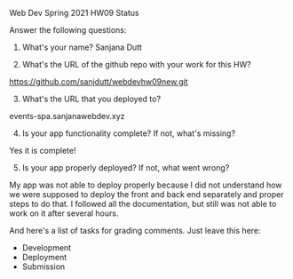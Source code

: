 
Web Dev Spring 2021 HW09 Status

Answer the following questions:


1. What's your name?
Sanjana Dutt

2. What's the URL of the github repo with your work for this HW?

https://github.com/sanjdutt/webdevhw09new.git

3. What's the URL that you deployed to?

events-spa.sanjanawebdev.xyz

4. Is your app functionality complete? If not, what's missing?

Yes it is complete! 

5. Is your app properly deployed? If not, what went wrong?

My app was not able to deploy properly because I did not understand how we were supposed to deploy the front and back end separately and proper steps to do that. I followed all the documentation, but still was not able to work on it after several hours. 


And here's a list of tasks for grading comments. Just leave this here:
 - Development
 - Deployment
 - Submission
